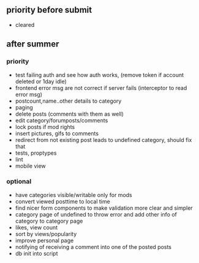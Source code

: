 ## priority before submit

- cleared

## after summer

### priority
- test failing auth and see how auth works, (remove token if account deleted or 1day idle)
- frontend error msg are not correct if server fails (interceptor to read error msg)
- postcount,name..other details to category
- paging
- delete posts (comments with them as well)
- edit category/forumposts/comments
- lock posts if mod rights
- insert pictures, gifs to comments
- redirect from not existing post leads to undefined category, should fix that
- tests, proptypes
- lint
- mobile view
### optional
- have categories visible/writable only for mods
- convert viewed posttime to local time
- find nicer form components to make validation more clear and simpler
- category page of undefined to throw error and add other info of category to category page
- likes, view count
- sort by views/popularity
- improve personal page
- notifying of receiving a comment into one of the posted posts
- db init into script
